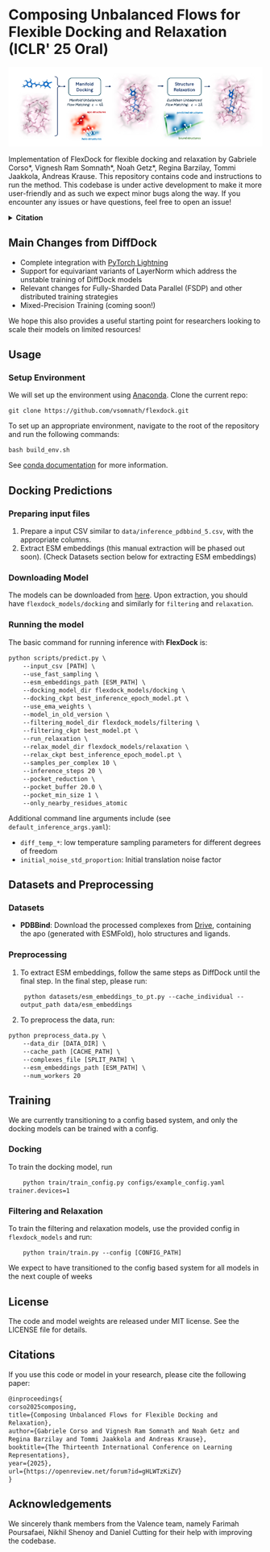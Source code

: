 # Composing Unbalanced Flows for Flexible Docking and Relaxation (ICLR' 25 Oral)

![Alt Text](assets/flexdock.png)

Implementation of FlexDock for flexible docking and relaxation by Gabriele Corso*, Vignesh Ram Somnath*, Noah Getz*, Regina Barzilay, Tommi Jaakkola, Andreas Krause.
This repository contains code and instructions to run the method. This codebase is under active development to make it more user-friendly and as such we expect minor bugs along the way. If you encounter any issues or have questions, feel free to open an issue!


<details><summary><b>Citation</b></summary>
If you use this code or model in your research, please cite the following paper:

```
@inproceedings{
corso2025composing,
title={Composing Unbalanced Flows for Flexible Docking and Relaxation},
author={Gabriele Corso and Vignesh Ram Somnath and Noah Getz and Regina Barzilay and Tommi Jaakkola and Andreas Krause},
booktitle={The Thirteenth International Conference on Learning Representations},
year={2025},
url={https://openreview.net/forum?id=gHLWTzKiZV}
}
```
</details>


## Main Changes from DiffDock
* Complete integration with [PyTorch Lightning](https://lightning.ai/docs/pytorch/stable/)
* Support for equivariant variants of LayerNorm which address the unstable training of DiffDock models
* Relevant changes for Fully-Sharded Data Parallel (FSDP) and other distributed training strategies
* Mixed-Precision Training (coming soon!)

We hope this also provides a useful starting point for researchers looking to scale their models on limited resources!


## Usage

### Setup Environment

We will set up the environment using [Anaconda](https://docs.anaconda.com/anaconda/install/index.html). Clone the
current repo:

    git clone https://github.com/vsomnath/flexdock.git

To set up an appropriate environment, navigate to the root of the repository and run the following commands:

    bash build_env.sh

See [conda documentation](https://conda.io/projects/conda/en/latest/commands/env/create.html) for more information.

## Docking Predictions

### Preparing input files

1. Prepare a input CSV similar to `data/inference_pdbbind_5.csv`, with the appropriate columns.
2. Extract ESM embeddings (this manual extraction will be phased out soon).
(Check Datasets section below for extracting ESM embeddings)

### Downloading Model

The models can be downloaded from [here](https://drive.google.com/file/d/1IzFMbN-LFiHThWkK3xowZpR0HTugVwsS/view?usp=sharing).
Upon extraction, you should have `flexdock_models/docking` and similarly for `filtering` and `relaxation`.

### Running the model

The basic command for running inference with **FlexDock** is:
```
python scripts/predict.py \
    --input_csv [PATH] \
    --use_fast_sampling \
    --esm_embeddings_path [ESM_PATH] \
    --docking_model_dir flexdock_models/docking \
    --docking_ckpt best_inference_epoch_model.pt \
    --use_ema_weights \
    --model_in_old_version \
    --filtering_model_dir flexdock_models/filtering \
    --filtering_ckpt best_model.pt \
    --run_relaxation \
    --relax_model_dir flexdock_models/relaxation \
    --relax_ckpt best_inference_epoch_model.pt \
    --samples_per_complex 10 \
    --inference_steps 20 \
    --pocket_reduction \
    --pocket_buffer 20.0 \
    --pocket_min_size 1 \
    --only_nearby_residues_atomic
```

Additional command line arguments include (see `default_inference_args.yaml`):
* `diff_temp_*`: low temperature sampling parameters for different degrees of freedom
* `initial_noise_std_proportion`: Initial translation noise factor


## Datasets and Preprocessing

### Datasets
* **PDBBind**: Download the processed complexes from [Drive](https://drive.google.com/file/d/12Bf4j2phnXYPk1PUvXE1fVPntVDpvCst/view?usp=sharing), containing the apo (generated with ESMFold), holo structures and ligands.

### Preprocessing

1. To extract ESM embeddings, follow the same steps as DiffDock until the final step.
In the final step, please run:

        python datasets/esm_embeddings_to_pt.py --cache_individual --output_path data/esm_embeddings

2. To preprocess the data, run:

```
python preprocess_data.py \
    --data_dir [DATA_DIR] \
    --cache_path [CACHE_PATH] \
    --complexes_file [SPLIT_PATH] \
    --esm_embeddings_path [ESM_PATH] \
    --num_workers 20
```

## Training

We are currently transitioning to a config based system, and only the docking models can be trained with a config.

### Docking

To train the docking model, run

        python train/train_config.py configs/example_config.yaml trainer.devices=1

### Filtering and Relaxation

To train the filtering and relaxation models, use the provided config in `flexdock_models` and run:

        python train/train.py --config [CONFIG_PATH]

We expect to have transitioned to the config based system for all models in the next couple of weeks

## License

The code and model weights are released under MIT license. See the LICENSE file for details.

## Citations <a name="citations"></a>

If you use this code or model in your research, please cite the following paper:

```
@inproceedings{
corso2025composing,
title={Composing Unbalanced Flows for Flexible Docking and Relaxation},
author={Gabriele Corso and Vignesh Ram Somnath and Noah Getz and Regina Barzilay and Tommi Jaakkola and Andreas Krause},
booktitle={The Thirteenth International Conference on Learning Representations},
year={2025},
url={https://openreview.net/forum?id=gHLWTzKiZV}
}
```

## Acknowledgements

We sincerely thank members from the Valence team, namely Farimah Poursafaei, Nikhil Shenoy and Daniel Cutting for their help with improving the codebase.
